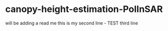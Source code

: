 # canopy-height-estimation-PolInSAR
will be adding a read me 
this is my second line - TEST
third line
